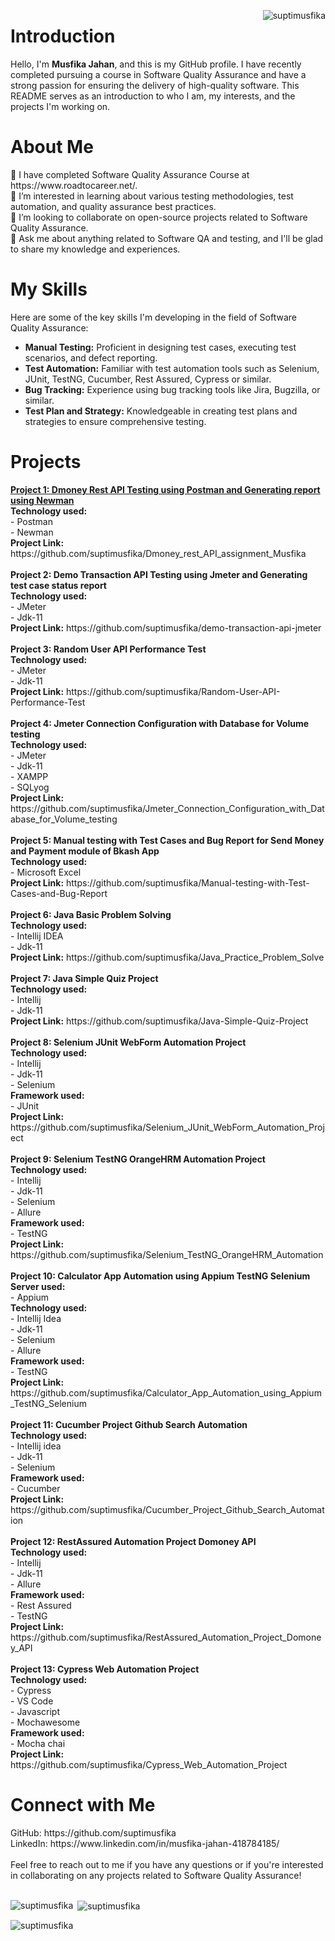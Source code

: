 <p><img align="right" src="https://komarev.com/ghpvc/?username=suptimusfika&label=Profile%20views&color=0e75b6&style=flat" alt="suptimusfika" /> </p><h1 align="left">Introduction</h1>

<p>Hello, I'm <b>Musfika Jahan</b>, and this is my GitHub profile. I have recently completed pursuing a course in Software Quality Assurance and have a strong passion for ensuring the delivery of high-quality software. This README serves as an introduction to who I am, my interests, and the projects I'm working on.</p>

<h1 align="left">About Me</h1>
🔭 I have completed Software Quality Assurance Course at https://www.roadtocareer.net/.
<br>
🌱 I’m interested in learning about various testing methodologies, test automation, and quality assurance best practices.
<br>
👯 I’m looking to collaborate on open-source projects related to Software Quality Assurance.
<br>
💬 Ask me about anything related to Software QA and testing, and I'll be glad to share my knowledge and experiences.

<h1 align="left">My Skills</h1>
Here are some of the key skills I'm developing in the field of Software Quality Assurance:

- **Manual Testing:** Proficient in designing test cases, executing test scenarios, and defect reporting.
- **Test Automation:** Familiar with test automation tools such as Selenium, JUnit, TestNG, Cucumber, Rest Assured, Cypress or similar.
- **Bug Tracking:** Experience using bug tracking tools like Jira, Bugzilla, or similar.
- **Test Plan and Strategy:** Knowledgeable in creating test plans and strategies to ensure comprehensive testing.

<h1 align="left">Projects</h1>
<u><b>Project 1: Dmoney Rest API Testing using Postman and Generating report using Newman</h2></b></u>
<br>
<b>Technology used:</b><br>
- Postman<br>
- Newman
<br>
<b>Project Link:</b>
https://github.com/suptimusfika/Dmoney_rest_API_assignment_Musfika
<br><br>
<b>Project 2: Demo Transaction API Testing using Jmeter and Generating test case status report</b>
<br>
<b>Technology used:</b><br>
- JMeter<br>
- Jdk-11<br>
<b>Project Link:</b>
https://github.com/suptimusfika/demo-transaction-api-jmeter
<br><br>
<b>Project 3: Random User API Performance Test</b>
<br>
<b>Technology used:</b><br>
- JMeter<br>
- Jdk-11<br>
<b>Project Link:</b>
https://github.com/suptimusfika/Random-User-API-Performance-Test
<br><br>
<b>Project 4: Jmeter Connection Configuration with Database for Volume testing</b>
<br>
<b>Technology used:</b><br>
- JMeter<br>
- Jdk-11<br>
- XAMPP<br>
- SQLyog<br>
<b>Project Link:</b>
https://github.com/suptimusfika/Jmeter_Connection_Configuration_with_Database_for_Volume_testing
<br><br>
<b>Project 5: Manual testing with Test Cases and Bug Report for Send Money and Payment module of Bkash App</b>
<br>
<b>Technology used:</b><br>
- Microsoft Excel<br>
<b>Project Link:</b>
https://github.com/suptimusfika/Manual-testing-with-Test-Cases-and-Bug-Report
<br><br>
<b>Project 6: Java Basic Problem Solving</b>
<br>
<b>Technology used:</b><br>
- Intellij IDEA<br>
- Jdk-11<br>
<b>Project Link:</b>
https://github.com/suptimusfika/Java_Practice_Problem_Solve
<br><br>
<b>Project 7: Java Simple Quiz Project</b>
<br>
<b>Technology used:</b><br>
- Intellij<br>
- Jdk-11<br>
<b>Project Link:</b>
https://github.com/suptimusfika/Java-Simple-Quiz-Project
<br><br>
<b>Project 8: Selenium JUnit WebForm Automation Project</b>
<br>
<b>Technology used:</b><br>
- Intellij<br>
- Jdk-11<br>
- Selenium<br>
<b>Framework used:</b><br>
- JUnit<br>
<b>Project Link:</b>
https://github.com/suptimusfika/Selenium_JUnit_WebForm_Automation_Project
<br><br>
<b>Project 9: Selenium TestNG OrangeHRM Automation Project</b>
<br>
<b>Technology used:</b><br>
- Intellij<br>
- Jdk-11<br>
- Selenium<br>
- Allure<br>
<b>Framework used:</b><br>
- TestNG<br>
<b>Project Link:</b>
https://github.com/suptimusfika/Selenium_TestNG_OrangeHRM_Automation
<br><br>
<b>Project 10: Calculator App Automation using Appium TestNG Selenium</b>
<b>Server used:</b><br>
- Appium<br>
<b>Technology used:</b><br>
- Intellij Idea<br>
- Jdk-11<br>
- Selenium<br>
- Allure<br>
<b>Framework used:</b><br>
- TestNG<br>
<b>Project Link:</b>
https://github.com/suptimusfika/Calculator_App_Automation_using_Appium_TestNG_Selenium
<br><br>
<b>Project 11: Cucumber Project Github Search Automation</b>
<br>
<b>Technology used:</b><br>
- Intellij idea<br>
- Jdk-11<br>
- Selenium<br>
<b>Framework used:</b><br>
- Cucumber<br>
<b>Project Link:</b>
https://github.com/suptimusfika/Cucumber_Project_Github_Search_Automation
<br><br>
<b>Project 12: RestAssured Automation Project Domoney API</b>
<br>
<b>Technology used:</b><br>
- Intellij<br>
- Jdk-11<br>
- Allure<br>
<b>Framework used:</b><br>
- Rest Assured<br>
- TestNG<br>
<b>Project Link:</b>
https://github.com/suptimusfika/RestAssured_Automation_Project_Domoney_API
<br><br>
<b>Project 13: Cypress Web Automation Project</b>
<br>
<b>Technology used:</b><br>
- Cypress<br>
- VS Code<br>
- Javascript<br>
- Mochawesome<br>
<b>Framework used:</b><br>
- Mocha chai<br>
<b>Project Link:</b>
https://github.com/suptimusfika/Cypress_Web_Automation_Project

<h1 align="left">Connect with Me</h1>
GitHub: https://github.com/suptimusfika
<br>
LinkedIn: https://www.linkedin.com/in/musfika-jahan-418784185/
<br><br>
Feel free to reach out to me if you have any questions or if you're interested in collaborating on any projects related to Software Quality Assurance!
<br><br>

<p><img align="left" src="https://github-readme-stats.vercel.app/api/top-langs?username=suptimusfika&show_icons=true&locale=en&layout=compact" alt="suptimusfika" /></p>

<p>&nbsp;<img align="center" src="https://github-readme-stats.vercel.app/api?username=suptimusfika&show_icons=true&locale=en" alt="suptimusfika" /></p>

<p><img align="center" src="https://github-readme-streak-stats.herokuapp.com/?user=suptimusfika&" alt="suptimusfika" /></p>
